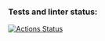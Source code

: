 ### Tests and linter status:
[![Actions Status](https://github.com/rus-yanov/java-project-72/workflows/hexlet-check/badge.svg)](https://github.com/rus-yanov/java-project-72/actions)
